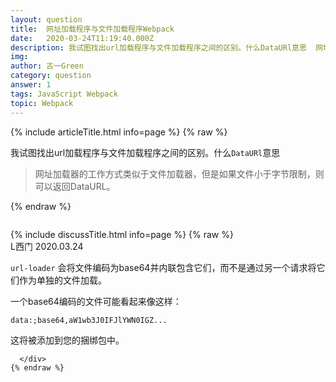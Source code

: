 ```yaml
---
layout: question
title:  网址加载程序与文件加载程序Webpack
date:   2020-03-24T11:19:40.000Z
description: 我试图找出url加载程序与文件加载程序之间的区别。什么DataURl意思  网址加载器的工作方式类似于文件加载器，但是如果文件小于字节限制，则可以返...
img: 
author: 古一Green
category: question
answer: 1
tags: JavaScript Webpack
topic: Webpack
---
```

<div class="article-root">
  <div class="article">
    {% include articleTitle.html info=page %}
    {% raw %}
    <div class="article-content"><p><font style="vertical-align: inherit;"><font style="vertical-align: inherit;">我试图找出url加载程序与文件加载程序之间的区别。</font><font style="vertical-align: inherit;">什么</font></font><code>DataURl</code><font style="vertical-align: inherit;"><font style="vertical-align: inherit;">意思</font></font></p>

<blockquote>
  <p><font style="vertical-align: inherit;"><font style="vertical-align: inherit;">网址加载器的工作方式类似于文件加载器，但是如果文件小于字节限制，则可以返回DataURL。</font></font></p>
</blockquote></div>
    {% endraw %}
  </div>
  <p style="height: 0;width:0;overflow: hidden;"> 第3730篇《网址加载程序与文件加载程序Webpack》来自Winter(https://github.com/aiyld/aiyld.github.io)的站点</p>
  <div class="discuss-wrapper">
    {% include discussTitle.html info=page %}
    {% raw %}
    <div class="discuss-item">
        <div class="discuss-parent">
          <div class="discuss-meta">
            <span class="discuss-user">L西门</span>
            <span class="discuss-time">2020.03.24</span>
          </div>
          <div class="discuss-comment"><p><code>url-loader</code><font style="vertical-align: inherit;"><font style="vertical-align: inherit;"> 会将文件编码为base64并内联包含它们，而不是通过另一个请求将它们作为单独的文件加载。</font></font></p>

<p><font style="vertical-align: inherit;"><font style="vertical-align: inherit;">一个base64编码的文件可能看起来像这样：</font></font></p>

<pre><code>data:;base64,aW1wb3J0IFJlYWN0IGZ...
</code></pre>

<p><font style="vertical-align: inherit;"><font style="vertical-align: inherit;">这将被添加到您的捆绑包中。</font></font></p></div>
        </div>
        
      </div>
    {% endraw %}
  </div>
<div>
